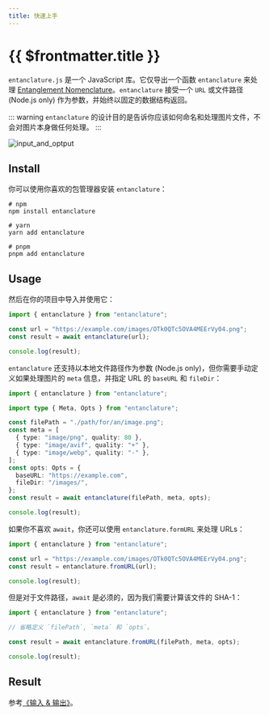 ```yaml
---
title: 快速上手
---
```


# {{ $frontmatter.title }}

`entanclature.js` 是一个 JavaScript 库。它仅导出一个函数 `entanclature` 来处理 [Entanglement Nomenclature](/0-intro/1-what-is-entanclature)。`entanclature` 接受一个 `URL` 或文件路径 (Node.js only) 作为参数，并始终以固定的数据结构返回。

::: warning
`entanclature` 的设计目的是告诉你应该如何命名和处理图片文件，不会对图片本身做任何处理。
:::

![input_and_optput](/images/8_input_optput.png)

## Install

你可以使用你喜欢的包管理器安装 `entanclature`：

```shell
# npm
npm install entanclature

# yarn
yarn add entanclature

# pnpm
pnpm add entanclature
```

## Usage

然后在你的项目中导入并使用它：

```typescript
import { entanclature } from "entanclature";

const url = "https://example.com/images/OTk0QTc5OVA4MEErVy04.png";
const result = await entanclature(url);

console.log(result);
```

`entanclature` 还支持以本地文件路径作为参数 (Node.js only)，但你需要手动定义如果处理图片的 `meta` 信息，并指定 URL 的 `baseURL` 和 `fileDir`：

```typescript
import { entanclature } from "entanclature";

import type { Meta, Opts } from "entanclature";

const filePath = "./path/for/an/image.png";
const meta = [
  { type: "image/png", quality: 80 },
  { type: "image/avif", quality: "+" },
  { type: "image/webp", quality: "-" },
];
const opts: Opts = {
  baseURL: "https://example.com",
  fileDir: "/images/",
};
const result = await entanclature(filePath, meta, opts);

console.log(result);
```

如果你不喜欢 `await`，你还可以使用 `entanclature.formURL` 来处理 URLs：

```typescript
import { entanclature } from "entanclature";

const url = "https://example.com/images/OTk0QTc5OVA4MEErVy04.png";
const result = entanclature.fromURL(url);

console.log(result);
```

但是对于文件路径，`await` 是必须的，因为我们需要计算该文件的 SHA-1：

```typescript
import { entanclature } from "entanclature";

// 省略定义 `filePath`, `meta` 和 `opts`。

const result = await entanclature.fromURL(filePath, meta, opts);

console.log(result);
```

## Result

参考[《输入 & 输出》](/2-function/1-parameters-and-results.html#结果-输出)。
